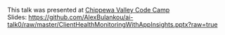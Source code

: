 This talk was presented at [Chippewa Valley Code Camp](http://chippewavalleycodecamp.com/2016/alex-bulankou.html)     
Slides: https://github.com/AlexBulankou/ai-talk0/raw/master/ClientHealthMonitoringWithAppInsights.pptx?raw=true
